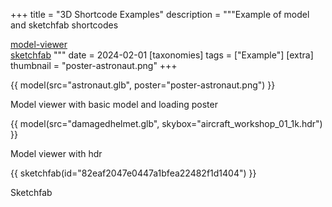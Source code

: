 +++
title = "3D Shortcode Examples"
description = """Example of model and sketchfab shortcodes

[model-viewer](https://modelviewer.dev)  
[sketchfab](https://sketchfab.com)
"""
date = 2024-02-01
[taxonomies]
tags = ["Example"]
[extra]
thumbnail = "poster-astronaut.png"
+++

{{ model(src="astronaut.glb", poster="poster-astronaut.png") }}

Model viewer with basic model and loading poster

{{ model(src="damagedhelmet.glb", skybox="aircraft_workshop_01_1k.hdr") }}

Model viewer with hdr

{{ sketchfab(id="82eaf2047e0447a1bfea22482f1d1404") }}

Sketchfab

